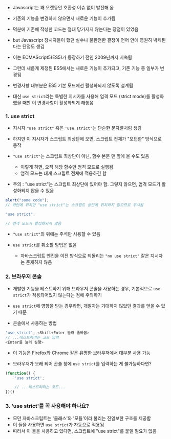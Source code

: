 - Javascript는 꽤 오랫동안 호환성 이슈 없이 발전해 옴
- 기존의 기능을 변경하지 않으면서 새로운 기능이 추가됨

- 덕분에 기존에 작성한 코드는 절대 망가지지 않는다는 장점이 있었음
- but Javascript 창시자들이 했던 실수나 불완전한 결정이 언어 안에 영원히 박제된다는 단점도 생김

- 이는 ECMAScript5(ES5)가 등장하기 전인 2009년까지 지속됨
- 그런데 새롭게 제정된 ES5에서는 새로운 기능이 추가되고, 기존 기능 중 일부가 변경됨
- 변경사항 대부분은 ES5 기본 모드에선 활성화되지 않도록 설계됨
- 대신 `use strict`라는 특별한 지시자를 사용해 엄격 모드 (strict mode)를 활성화 했을 때만 이 변경사항이 활성화되게 해놓음

### 1. use strict
- 지시자 `"use strict"` 혹은 `'use strict'`는 단순한 문자열처럼 생김
- 하지만 이 지시자가 스크립트 최상단에 오면, 스크립트 전체가 "모던한" 방식으로 동작

- `"use strict"`는 스크립트 최상단이 아닌, 함수 본문 맨 앞에 올 수도 있음
    - 이렇게 하면, 오직 해당 함수만 엄격 모드로 실행됨
    - 엄격 모드는 대개 스크립트 전체에 적용하긴 함

- 주의 : "use strict"는 스크립트 최상단에 있어야 함. 그렇지 않으면, 엄격 모드가 활성화되지 않을 수 있음
``` javascript
alert("some code");
// 하단에 위치한 "use strict"는 스크립트 상단에 위치하지 않으므로 무시됨

"use strict";

// 엄격 모드가 활성화되지 않음
```
- `"use strict"`의 위에는 주석만 사용할 수 있음

- `use strict`를 취소할 방법은 없음
    - 자바스크립트 엔진을 이전 방식으로 되돌리는 `"no use strict"` 같은 지시자는 존재하지 않음

### 2. 브라우저 콘솔
- 개발한 기능을 테스트하기 위해 브라우저 콘솔을 사용하는 경우, 기본적으로 `use strict`가 적용되어있지 않는다는 점에 주의하기

- `use strict`에 영향을 받는 경우라면, 개발자는 기대하지 않았던 결과를 얻을 수 있기 때문

- 콘솔에서 사용하는 방법
``` javascript
'use strict'; <Shift+Enter 눌러 줄바꿈>
// ...테스트하려는 코드 입력
<Enter를 눌러 실행>
```
- 이 기능은 Firefox와 Chrome 같은 유명한 브라우저에서 대부분 사용 가능

- 브라우저가 오래 되어 콘솔 창에 `use strict`를 입력하는 게 불가능하다면?
``` javascript
(function() {
    'use strict';

    // ...테스트하려는 코드...
})()
```

### 3. 'use strict'를 꼭 사용해야 하나요?
- 모던 자바스크립트는 '클래스'와 '모듈'이라 불리는 진일보한 구조를 제공함
- 이 둘을 사용하면 `use strict`가 자동으로 적용됨
- 따라서 이 둘을 사용하고 있다면, 스크립트에 "use strict"를 붙일 필요가 없음